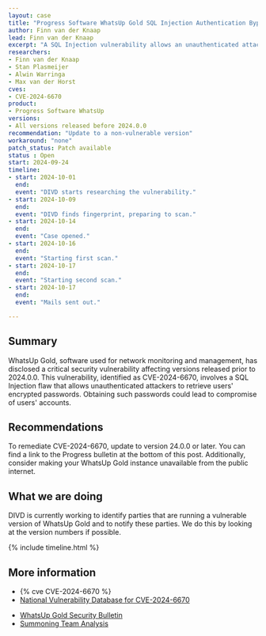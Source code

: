 ```yaml
---
layout: case
title: "Progress Software WhatsUp Gold SQL Injection Authentication Bypass"
author: Finn van der Knaap
lead: Finn van der Knaap
excerpt: "A SQL Injection vulnerability allows an unauthenticated attacker to retrieve the users encrypted password"
researchers:
- Finn van der Knaap
- Stan Plasmeijer
- Alwin Warringa
- Max van der Horst
cves:
- CVE-2024-6670 
product:
- Progress Software WhatsUp
versions: 
- All versions released before 2024.0.0
recommendation: "Update to a non-vulnerable version"
workaround: "none"
patch_status: Patch available
status : Open
start: 2024-09-24
timeline:
- start: 2024-10-01
  end:
  event: "DIVD starts researching the vulnerability."
- start: 2024-10-09
  end:
  event: "DIVD finds fingerprint, preparing to scan."
- start: 2024-10-14
  end:
  event: "Case opened."
- start: 2024-10-16
  end:
  event: "Starting first scan."
- start: 2024-10-17
  end:
  event: "Starting second scan."
- start: 2024-10-17
  end:
  event: "Mails sent out."

---
```


## Summary
WhatsUp Gold, software used for network monitoring and management, has disclosed a critical security vulnerability affecting versions released prior to 2024.0.0. This vulnerability, identified as CVE-2024-6670, involves a SQL Injection flaw that allows unauthenticated attackers to retrieve users' encrypted passwords. Obtaining such passwords could lead to compromise of users' accounts.

## Recommendations

To remediate CVE-2024-6670, update to version 24.0.0 or later. You can find a link to the Progress bulletin at the bottom of this post. Additionally, consider making your WhatsUp Gold instance unavailable from the public internet.

## What we are doing

DIVD is currently working to identify parties that are running a vulnerable version of WhatsUp Gold and to notify these parties. We do this by looking at the version numbers if possible. 

{% include timeline.html %}

## More information

* {% cve CVE-2024-6670 %}
* [National Vulnerability Database for CVE-2024-6670](https://nvd.nist.gov/vuln/detail/CVE-2024-6670)
- [WhatsUp Gold Security Bulletin](https://community.progress.com/s/article/WhatsUp-Gold-Security-Bulletin-August-2024)
- [Summoning Team Analysis](https://summoning.team/blog/progress-whatsup-gold-sqli-cve-2024-6670/)
